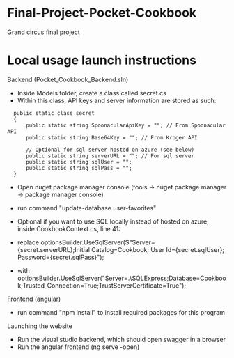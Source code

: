 # Final-Project-Pocket-Cookbook
Grand circus final project

# Local usage launch instructions
Backend (Pocket_Cookbook_Backend.sln)
- Inside Models folder, create a class called secret.cs
- Within this class, API keys and server information are stored as such:
```
  public static class secret
  {
      public static string SpoonacularApiKey = ""; // From Spoonacular API
      public static string Base64Key = ""; // From Kroger API

      // Optional for sql server hosted on azure (see below)
      public static string serverURL = ""; // For sql server
      public static string sqlUser = "";
      public static string sqlPass = "";
  }
```
- Open nuget package manager console (tools -> nuget package manager -> package manager console)
- run command "update-database user-favorites"

- Optional if you want to use SQL locally instead of hosted on azure, inside CookbookContext.cs, line 41:
- replace optionsBuilder.UseSqlServer($"Server={secret.serverURL};Initial Catalog=Cookbook; User Id={secret.sqlUser}; Password={secret.sqlPass}");
- with optionsBuilder.UseSqlServer("Server=.\\SQLExpress;Database=Cookbook;Trusted_Connection=True;TrustServerCertificate=True");
  

Frontend (angular)
- run command "npm install" to install required packages for this program


Launching the website
- Run the visual studio backend, which should open swagger in a browser
- Run the angular frontend (ng serve -open)
